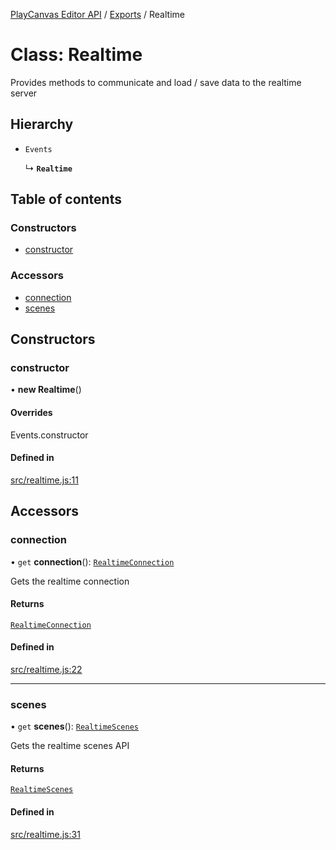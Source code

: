 [PlayCanvas Editor API](../README.md) / [Exports](../modules.md) / Realtime

# Class: Realtime

Provides methods to communicate and load / save data to the realtime server

## Hierarchy

- `Events`

  ↳ **`Realtime`**

## Table of contents

### Constructors

- [constructor](Realtime.md#constructor)

### Accessors

- [connection](Realtime.md#connection)
- [scenes](Realtime.md#scenes)

## Constructors

### constructor

• **new Realtime**()

#### Overrides

Events.constructor

#### Defined in

[src/realtime.js:11](https://github.com/playcanvas/editor-api/blob/867701a/src/realtime.js#L11)

## Accessors

### connection

• `get` **connection**(): [`RealtimeConnection`](RealtimeConnection.md)

Gets the realtime connection

#### Returns

[`RealtimeConnection`](RealtimeConnection.md)

#### Defined in

[src/realtime.js:22](https://github.com/playcanvas/editor-api/blob/867701a/src/realtime.js#L22)

___

### scenes

• `get` **scenes**(): [`RealtimeScenes`](RealtimeScenes.md)

Gets the realtime scenes API

#### Returns

[`RealtimeScenes`](RealtimeScenes.md)

#### Defined in

[src/realtime.js:31](https://github.com/playcanvas/editor-api/blob/867701a/src/realtime.js#L31)
